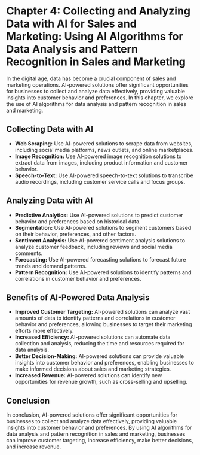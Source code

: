 Chapter 4: Collecting and Analyzing Data with AI for Sales and Marketing: Using AI Algorithms for Data Analysis and Pattern Recognition in Sales and Marketing
==============================================================================================================================================================

In the digital age, data has become a crucial component of sales and marketing operations. AI-powered solutions offer significant opportunities for businesses to collect and analyze data effectively, providing valuable insights into customer behavior and preferences. In this chapter, we explore the use of AI algorithms for data analysis and pattern recognition in sales and marketing.

Collecting Data with AI
-----------------------

* **Web Scraping:** Use AI-powered solutions to scrape data from websites, including social media platforms, news outlets, and online marketplaces.
* **Image Recognition:** Use AI-powered image recognition solutions to extract data from images, including product information and customer behavior.
* **Speech-to-Text:** Use AI-powered speech-to-text solutions to transcribe audio recordings, including customer service calls and focus groups.

Analyzing Data with AI
----------------------

* **Predictive Analytics:** Use AI-powered solutions to predict customer behavior and preferences based on historical data.
* **Segmentation:** Use AI-powered solutions to segment customers based on their behavior, preferences, and other factors.
* **Sentiment Analysis:** Use AI-powered sentiment analysis solutions to analyze customer feedback, including reviews and social media comments.
* **Forecasting:** Use AI-powered forecasting solutions to forecast future trends and demand patterns.
* **Pattern Recognition:** Use AI-powered solutions to identify patterns and correlations in customer behavior and preferences.

Benefits of AI-Powered Data Analysis
------------------------------------

* **Improved Customer Targeting:** AI-powered solutions can analyze vast amounts of data to identify patterns and correlations in customer behavior and preferences, allowing businesses to target their marketing efforts more effectively.
* **Increased Efficiency:** AI-powered solutions can automate data collection and analysis, reducing the time and resources required for data analysis.
* **Better Decision-Making:** AI-powered solutions can provide valuable insights into customer behavior and preferences, enabling businesses to make informed decisions about sales and marketing strategies.
* **Increased Revenue:** AI-powered solutions can identify new opportunities for revenue growth, such as cross-selling and upselling.

Conclusion
----------

In conclusion, AI-powered solutions offer significant opportunities for businesses to collect and analyze data effectively, providing valuable insights into customer behavior and preferences. By using AI algorithms for data analysis and pattern recognition in sales and marketing, businesses can improve customer targeting, increase efficiency, make better decisions, and increase revenue.
